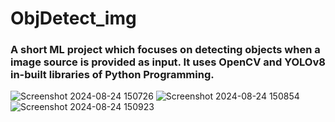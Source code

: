 # ObjDetect_img

### A short ML project which focuses on detecting objects when a image source is provided as input. It uses OpenCV and YOLOv8 in-built libraries of Python Programming.


![Screenshot 2024-08-24 150726](https://github.com/user-attachments/assets/a6712f16-a28b-4af7-83e3-d13110ce9c28)
![Screenshot 2024-08-24 150854](https://github.com/user-attachments/assets/dc1bd092-f5f0-4727-87de-df37d2006dc2)
![Screenshot 2024-08-24 150923](https://github.com/user-attachments/assets/7db0b788-f790-4b4c-83fb-5c73bdc9aaec)
